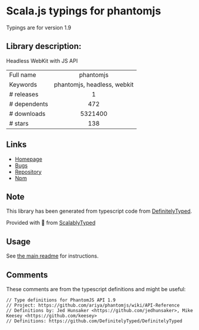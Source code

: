 
# Scala.js typings for phantomjs

Typings are for version 1.9

## Library description:
Headless WebKit with JS API

|                    |                 |
| ------------------ | :-------------: |
| Full name          | phantomjs |
| Keywords           | phantomjs, headless, webkit |
| # releases         | 1 |
| # dependents       | 472 |
| # downloads        | 5321400 |
| # stars            | 138 |

## Links
- [Homepage](https://github.com/Medium/phantomjs)
- [Bugs](https://github.com/Medium/phantomjs/issues)
- [Repository](https://github.com/Medium/phantomjs)
- [Npm](https://www.npmjs.com/package/phantomjs)
    


## Note
This library has been generated from typescript code from [DefinitelyTyped](https://definitelytyped.org).

Provided with :purple_heart: from [ScalablyTyped](https://github.com/oyvindberg/ScalablyTyped)

## Usage
See [the main readme](../../readme.md) for instructions.

## Comments

These comments are from the typescript definitions and might be useful:
```
// Type definitions for PhantomJS API 1.9
// Project: https://github.com/ariya/phantomjs/wiki/API-Reference
// Definitions by: Jed Hunsaker <https://github.com/jedhunsaker>, Mike Keesey <https://github.com/keesey>
// Definitions: https://github.com/DefinitelyTyped/DefinitelyTyped

```

